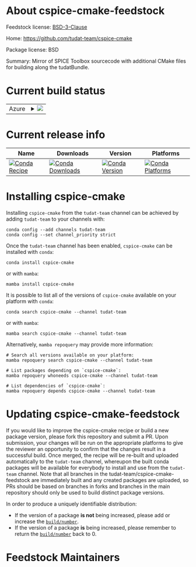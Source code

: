 About cspice-cmake-feedstock
============================

Feedstock license: [BSD-3-Clause](https://github.com/tudat-team/cspice-cmake-feedstock/blob/main/LICENSE.txt)

Home: https://github.com/tudat-team/cspice-cmake

Package license: BSD

Summary: Mirror of SPICE Toolbox sourcecode with additional CMake files for building along the tudatBundle.

Current build status
====================


<table>
    
  <tr>
    <td>Azure</td>
    <td>
      <details>
        <summary>
          <a href="https://dev.azure.com/tudat-team/feedstock-builds/_build/latest?definitionId=1&branchName=main">
            <img src="https://dev.azure.com/tudat-team/feedstock-builds/_apis/build/status/cspice-cmake-feedstock?branchName=main">
          </a>
        </summary>
        <table>
          <thead><tr><th>Variant</th><th>Status</th></tr></thead>
          <tbody><tr>
              <td>linux_64</td>
              <td>
                <a href="https://dev.azure.com/tudat-team/feedstock-builds/_build/latest?definitionId=1&branchName=main">
                  <img src="https://dev.azure.com/tudat-team/feedstock-builds/_apis/build/status/cspice-cmake-feedstock?branchName=main&jobName=linux&configuration=linux%20linux_64_" alt="variant">
                </a>
              </td>
            </tr><tr>
              <td>osx_64</td>
              <td>
                <a href="https://dev.azure.com/tudat-team/feedstock-builds/_build/latest?definitionId=1&branchName=main">
                  <img src="https://dev.azure.com/tudat-team/feedstock-builds/_apis/build/status/cspice-cmake-feedstock?branchName=main&jobName=osx&configuration=osx%20osx_64_" alt="variant">
                </a>
              </td>
            </tr><tr>
              <td>osx_arm64</td>
              <td>
                <a href="https://dev.azure.com/tudat-team/feedstock-builds/_build/latest?definitionId=1&branchName=main">
                  <img src="https://dev.azure.com/tudat-team/feedstock-builds/_apis/build/status/cspice-cmake-feedstock?branchName=main&jobName=osx&configuration=osx%20osx_arm64_" alt="variant">
                </a>
              </td>
            </tr><tr>
              <td>win_64</td>
              <td>
                <a href="https://dev.azure.com/tudat-team/feedstock-builds/_build/latest?definitionId=1&branchName=main">
                  <img src="https://dev.azure.com/tudat-team/feedstock-builds/_apis/build/status/cspice-cmake-feedstock?branchName=main&jobName=win&configuration=win%20win_64_" alt="variant">
                </a>
              </td>
            </tr>
          </tbody>
        </table>
      </details>
    </td>
  </tr>
</table>

Current release info
====================

| Name | Downloads | Version | Platforms |
| --- | --- | --- | --- |
| [![Conda Recipe](https://img.shields.io/badge/recipe-cspice--cmake-green.svg)](https://anaconda.org/tudat-team/cspice-cmake) | [![Conda Downloads](https://img.shields.io/conda/dn/tudat-team/cspice-cmake.svg)](https://anaconda.org/tudat-team/cspice-cmake) | [![Conda Version](https://img.shields.io/conda/vn/tudat-team/cspice-cmake.svg)](https://anaconda.org/tudat-team/cspice-cmake) | [![Conda Platforms](https://img.shields.io/conda/pn/tudat-team/cspice-cmake.svg)](https://anaconda.org/tudat-team/cspice-cmake) |

Installing cspice-cmake
=======================

Installing `cspice-cmake` from the `tudat-team` channel can be achieved by adding `tudat-team` to your channels with:

```
conda config --add channels tudat-team
conda config --set channel_priority strict
```

Once the `tudat-team` channel has been enabled, `cspice-cmake` can be installed with `conda`:

```
conda install cspice-cmake
```

or with `mamba`:

```
mamba install cspice-cmake
```

It is possible to list all of the versions of `cspice-cmake` available on your platform with `conda`:

```
conda search cspice-cmake --channel tudat-team
```

or with `mamba`:

```
mamba search cspice-cmake --channel tudat-team
```

Alternatively, `mamba repoquery` may provide more information:

```
# Search all versions available on your platform:
mamba repoquery search cspice-cmake --channel tudat-team

# List packages depending on `cspice-cmake`:
mamba repoquery whoneeds cspice-cmake --channel tudat-team

# List dependencies of `cspice-cmake`:
mamba repoquery depends cspice-cmake --channel tudat-team
```




Updating cspice-cmake-feedstock
===============================

If you would like to improve the cspice-cmake recipe or build a new
package version, please fork this repository and submit a PR. Upon submission,
your changes will be run on the appropriate platforms to give the reviewer an
opportunity to confirm that the changes result in a successful build. Once
merged, the recipe will be re-built and uploaded automatically to the
`tudat-team` channel, whereupon the built conda packages will be available for
everybody to install and use from the `tudat-team` channel.
Note that all branches in the tudat-team/cspice-cmake-feedstock are
immediately built and any created packages are uploaded, so PRs should be based
on branches in forks and branches in the main repository should only be used to
build distinct package versions.

In order to produce a uniquely identifiable distribution:
 * If the version of a package **is not** being increased, please add or increase
   the [``build/number``](https://docs.conda.io/projects/conda-build/en/latest/resources/define-metadata.html#build-number-and-string).
 * If the version of a package **is** being increased, please remember to return
   the [``build/number``](https://docs.conda.io/projects/conda-build/en/latest/resources/define-metadata.html#build-number-and-string)
   back to 0.

Feedstock Maintainers
=====================


